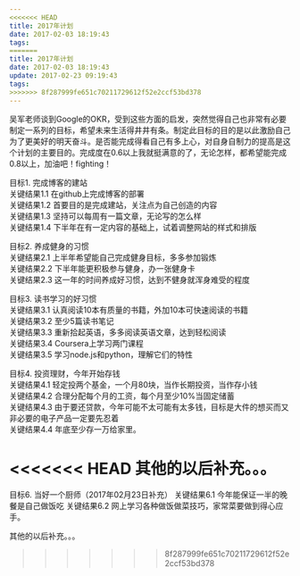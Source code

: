 ```yaml
---
<<<<<<< HEAD
title: 2017年计划  
date: 2017-02-03 18:19:43  
tags:  
=======
title: 2017年计划
date: 2017-02-03 18:19:43
update: 2017-02-23 09:19:43
tags:
>>>>>>> 8f287999fe651c70211729612f52e2ccf53bd378
---
```

吴军老师谈到Google的OKR，受到这些方面的启发，突然觉得自己也非常有必要制定一系列的目标，希望未来生活得井井有条。制定此目标的目的是以此激励自己为了更美好的明天奋斗。是否能完成得看自己有多上心，对自身自制力的提高是这个计划的主要目的。完成度在0.6以上我就挺满意的了，无论怎样，都希望能完成0.8以上，加油吧！fighting！  

目标1. 完成博客的建站  
关键结果1.1 在github上完成博客的部署  
关键结果1.2 首要目的是完成建站，关注点为自己创造的内容  
关键结果1.3 坚持可以每周有一篇文章，无论写的怎么样  
关键结果1.4 下半年在有一定内容的基础上，试着调整网站的样式和排版  

目标2. 养成健身的习惯  
关键结果2.1 上半年希望能自己完成健身目标，多多参加锻炼  
关键结果2.2 下半年能更积极参与健身，办一张健身卡  
关键结果2.3 这一年的时间养成好习惯，达到不健身就浑身难受的程度  

目标3. 读书学习的好习惯  
关键结果3.1 认真阅读10本有质量的书籍，外加10本可快速阅读的书籍  
关键结果3.2 至少5篇读书笔记  
关键结果3.3 重新拾起英语，多多阅读英语文章，达到轻松阅读  
关键结果3.4 Coursera上学习两门课程  
关键结果3.5 学习node.js和python，理解它们的特性  

目标4. 投资理财，今年开始存钱  
关键结果4.1 轻定投两个基金，一个月80块，当作长期投资，当作存小钱  
关键结果4.2 合理分配每个月的工资，每个月至少10%当固定储蓄  
关键结果4.3 由于要还贷款，今年可能不太可能有太多钱，目标是大件的想买而又非必要的电子产品一定要先忍着  
关键结果4.4 年底至少存一万给家里。  

<<<<<<< HEAD
其他的以后补充。。。  
=======
目标6. 当好一个厨师（2017年02月23日补充）
关键结果6.1 今年能保证一半的晚餐是自己做饭吃
关键结果6.2 网上学习各种做饭做菜技巧，家常菜要做到得心应手。

其他的以后补充。。。
>>>>>>> 8f287999fe651c70211729612f52e2ccf53bd378
